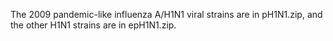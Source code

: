 The 2009 pandemic-like influenza A/H1N1 viral strains are in pH1N1.zip, and the other H1N1 strains are in epH1N1.zip.
